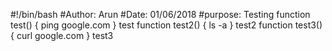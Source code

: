 #!/bin/bash
#Author: Arun
#Date: 01/06/2018
#purpose: Testing
function test() {
ping google.com
}
test
function test2() {
ls -a
}
test2
function test3() {
curl google.com
}
test3
